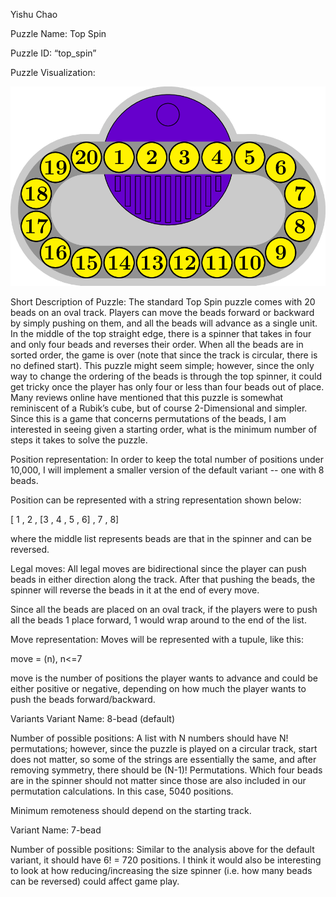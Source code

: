 Yishu Chao

Puzzle Name: Top Spin

Puzzle ID: “top_spin”

Puzzle Visualization:
<p align="center">
    <img src=TopSpin.PNG>
</p>

Short Description of Puzzle:
The standard Top Spin puzzle comes with 20 beads on an oval track. Players can move the beads forward or backward by simply pushing on them, and all the beads will advance as a single unit. In the middle of the top straight edge, there is a spinner that takes in four and only four beads and reverses their order. When all the beads are in sorted order, the game is over (note that since the track is circular, there is no defined start). This puzzle might seem simple; however, since the only way to change the ordering of the beads is through the top spinner, it could get tricky once the player has only four or less than four beads out of place. Many reviews online have mentioned that this puzzle is somewhat reminiscent of a Rubik’s cube, but of course 2-Dimensional and simpler. Since this is a game that concerns permutations of the beads, I am interested in seeing given a starting order, what is the minimum number of steps it takes to solve the puzzle.
 
Position representation:
In order to keep the total number of positions under 10,000, I will implement a smaller version of the default variant -- one with 8 beads.

Position can be represented with a string representation shown below:

\[ 1 , 2 , \[3 , 4 , 5 , 6\] , 7 , 8\]  

where the middle list represents beads are that in the spinner and can be reversed.

Legal moves:
All legal moves are bidirectional since the player can push beads in either direction along the track. After that pushing the beads, the spinner will reverse the beads in it at the end of every move. 

Since all the beads are placed on an oval track, if the players were to push all the beads 1 place forward, 1 would wrap around to the end of the list. 

Move representation:
Moves will be represented with a tupule, like this:

move = (n), n<=7

move is the number of positions the player wants to advance and could be either positive or negative, depending on how much the player wants to push the beads forward/backward.  

Variants
Variant Name: 8-bead (default) 

Number of possible positions:
A list with N numbers should have N! permutations; however, since the puzzle is played on a circular track, start does not matter, so some of the strings are essentially the same, and after removing symmetry, there should be (N-1)! Permutations. Which four beads are in the spinner should not matter since those are also included in our permutation calculations. In this case, 5040 positions. 

Minimum remoteness should depend on the starting track.

Variant Name: 7-bead

Number of possible positions:
Similar to the analysis above for the default variant, it should have 6! = 720 positions. 
I think it would also be interesting to look at how reducing/increasing the size spinner (i.e. how many beads can be reversed) could affect game play. 


